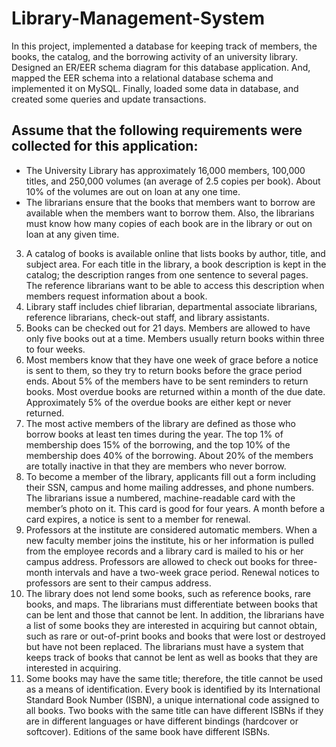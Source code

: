 # Library-Management-System
In this project, implemented a database for keeping track of members, the books, the catalog, and the borrowing activity of an university library. Designed an ER/EER schema diagram for this database application. And, mapped the EER schema into a relational database schema and implemented it on MySQL. Finally, loaded some data in database, and created some queries and update transactions.

## Assume that the following requirements were collected for this application:
*	The University Library has approximately 16,000 members, 100,000 titles, and 250,000 volumes (an average of 2.5 copies per book). About 10% of the volumes are out on loan at any one time. 
*	The librarians ensure that the books that members want to borrow are available when the members want to borrow them. Also, the librarians must know how many copies of each book are in the library or out on loan at any given time.
3.	A catalog of books is available online that lists books by author, title, and subject area. For each title in the library, a book description is kept in the catalog; the description ranges from one sentence to several pages. The reference librarians want to be able to access this description when members request information about a book. 
4.	Library staff includes chief librarian, departmental associate librarians, reference librarians, check-out staff, and library assistants.
5.	Books can be checked out for 21 days. Members are allowed to have only five books out at a time. Members usually return books within three to four weeks. 
6.	Most members know that they have one week of grace before a notice is sent to them, so they try to return books before the grace period ends. About 5% of the members have to be sent reminders to return books. Most overdue books are returned within a month of the due date. Approximately 5% of the overdue books are either kept or never returned. 
7.	The most active members of the library are defined as those who borrow books at least ten times during the year. The top 1% of membership does 15% of the borrowing, and the top 10% of the membership does 40% of the borrowing. About 20% of the members are totally inactive in that they are members who never borrow. 
8.	To become a member of the library, applicants fill out a form including their SSN, campus and home mailing addresses, and phone numbers. The librarians issue a numbered, machine-readable card with the member’s photo on it. This card is good for four years. A month before a card expires, a notice is sent to a member for renewal. 
9.	Professors at the institute are considered automatic members. When a new faculty member joins the institute, his or her information is pulled from the employee records and a library card is mailed to his or her campus address. Professors are allowed to check out books for three-month intervals and have a two-week grace period. Renewal notices to professors are sent to their campus address.
10.	The library does not lend some books, such as reference books, rare books, and maps. The librarians must differentiate between books that can be lent and those that cannot be lent. In addition, the librarians have a list of some books they are interested in acquiring but cannot obtain, such as rare or out-of-print books and books that were lost or destroyed but have not been replaced. The librarians must have a system that keeps track of books that cannot be lent as well as books that they are interested in acquiring. 
11.	Some books may have the same title; therefore, the title cannot be used as a means of identification. Every book is identified by its International Standard Book Number (ISBN), a unique international code assigned to all books. Two books with the same title can have different ISBNs if they are in different languages or have different bindings (hardcover or softcover). Editions of the same book have different ISBNs.
